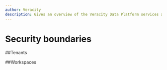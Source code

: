 ```yaml
---
author: Veracity
description: Gives an overview of the Veracity Data Platform services and related components.
---
```


# Security boundaries

##Tenants

##Workspaces